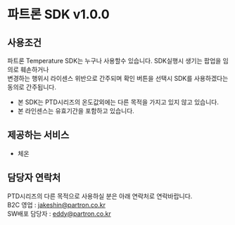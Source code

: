 # 파트론 SDK v1.0.0
## 사용조건
파트론 Temperature SDK는 누구나 사용할수 있습니다. SDK실행시 생기는 팝업을 임의로 훼손하거나  
변경하는 행위시 라이센스 위반으로 간주되며 확인 버튼을 선택시 SDK를 사용하겠다는 동의로 간주됩니다.  
  * 본 SDK는 PTD시리즈의 온도값외에는 다른 목적을 가지고 있지 않고 있습니다.  
  * 본 라인센스는 유효기간을 포함하고 있습니다.  

## 제공하는 서비스
  * 체온

## 담당자 연락처

PTD시리즈의 다른 목적으로 사용하실 분은 아래 연락처로 연락바랍니다.  
B2C 영업 : jakeshin@partron.co.kr  
SW배포 담당자 : eddy@partron.co.kr  
